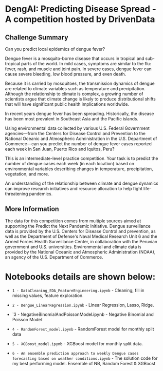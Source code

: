 # DengAI: Predicting Disease Spread - A competition hosted by DrivenData

## Challenge Summary
Can you predict local epidemics of dengue fever?

Dengue fever is a mosquito-borne disease that occurs in tropical and sub-tropical parts of the world. In mild cases, symptoms are similar to the flu: fever, rash, and muscle and joint pain. In severe cases, dengue fever can cause severe bleeding, low blood pressure, and even death.

Because it is carried by mosquitoes, the transmission dynamics of dengue are related to climate variables such as temperature and precipitation. Although the relationship to climate is complex, a growing number of scientists argue that climate change is likely to produce distributional shifts that will have significant public health implications worldwide.

In recent years dengue fever has been spreading. Historically, the disease has been most prevalent in Southeast Asia and the Pacific islands. 

Using environmental data collected by various U.S. Federal Government agencies—from the Centers for Disease Control and Prevention to the National Oceanic and Atmospheric Administration in the U.S. Department of Commerce—can you predict the number of dengue fever cases reported each week in San Juan, Puerto Rico and Iquitos, Peru?

This is an intermediate-level practice competition. Your task is to predict the number of dengue cases each week (in each location) based on environmental variables describing changes in temperature, precipitation, vegetation, and more.

An understanding of the relationship between climate and dengue dynamics can improve research initiatives and resource allocation to help fight life-threatening pandemics.

## More Information
The data for this competition comes from multiple sources aimed at supporting the Predict the Next Pandemic Initiative. Dengue surveillance data is provided by the U.S. Centers for Disease Control and prevention, as well as the Department of Defense's Naval Medical Research Unit 6 and the Armed Forces Health Surveillance Center, in collaboration with the Peruvian government and U.S. universities. Environmental and climate data is provided by the National Oceanic and Atmospheric Administration (NOAA), an agency of the U.S. Department of Commerce.

# Notebooks details are shown below:

* `1 - DataCleaning_EDA_FeatureEngineering.ipynb` - Cleaning, fill in missing values, feature exploration.

* `2 - Dengue_LinearRegression.ipynb` - Linear Regression, Lasso, Ridge.

* `3 - NegativeBinomialAndPoissonModel.ipynb - Negative Binomial and Poisson Model

* `4 - RandomForest_model.ipynb` - RandomForest model for monthly split data

* `5 - XGBoost_model.ipynb` - XGBoost model for monthly split data.

* `6 - An ensemble prediction approach to weekly Dengue cases forecasting based on weather conditions.ipynb` - The solution code for my best performing model. Ensemble of NB, Random Forest & XGBoost

